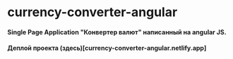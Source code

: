 # currency-converter-angular
#### Single Page Application "Конвертер валют" написанный на angular JS.
#### Деплой проекта (здесь)[currency-converter-angular.netlify.app]